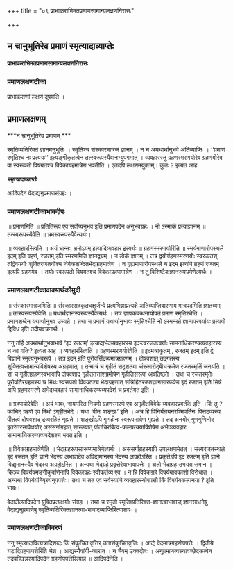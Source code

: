 +++
title = "०६ प्राभाकराभिमतप्रमाणसामान्यलक्षणनिरासः"

+++


## न चानुभूतिरेव प्रमाणं स्मृत्यादाव्याप्तेः

**प्राभाकराभिमतप्रमाणसामान्यलक्षणनिरासः**

### **प्रमाणलक्षणटीका** 

प्राभाकराणां लक्षणं दूषयति ।

## प्रमाणलक्षणम् 

***न चानुभूतिरेव प्रमाणम् ***

स्मृतिव्यतिरिक्तं ज्ञानमनुभूतिः । स्मृतिश्च संस्कारमात्रजं ज्ञानम् । न च अयथार्थानुभवे अतिव्याप्तिः । ‘‘प्रमाणं स्मृतिश्च नः प्रत्ययः’’ इत्यङ्गीकृतत्वेन तत्स्वरूपस्यैवानभ्युपगमात् । व्यवहारस्तु ग्रहणस्मरणयोरेव ग्रहणयोरेव वा स्वरूपतो विषयतश्च विवेकाग्रहमात्रेण भवतीति । एतदपि लक्षणमयुक्तम्। कुतः ? इत्यत आह

***स्मृत्यादाव्याप्तेः***

आदिपदेन वेदाद्यनुप्रमाणसंग्रहः ।

### **प्रमाणलक्षणटीकाभावदीपः**

॥ प्रमाणमिति ॥ प्रतितिरूप एव सर्वोप्यनुभव इति प्रमाणपदेन अनुभवग्रहः । नो ऽस्माकं प्रत्याज्ञानम् ॥ तत्स्वरूपस्यैवेति ॥ भ्रमस्वरूपस्यैवेत्यर्थः।

॥ व्यवहारस्त्विति ॥ अयं भ्रान्तः, भ्रमोऽयम् इत्यादिव्यवहार इत्यर्थः ॥ ग्रहणस्मरणयोरिति ॥ स्मर्यमाणारोपस्थले इदम् इति ग्रहणं, रजतम् इति स्मरणमिति ज्ञानद्व्यम् । न त्वेकं ज्ञानम् । तत्र द्वयोर्ग्रहणस्मरणयोः स्वरूपतस् तद्विषययोः शुक्तिरजतयोश्च विवेकशब्दितभेदाग्रहमात्रेण । न गृह्यमाणारोपस्थले च इदम् इत्यपि ग्रहणं रजतम् इत्यपि ग्रहणमेव । तयोः स्वरूपतो विषयतश्च विवेकाग्रहणमात्रेण । न तु विशिष्टैकज्ञानरूपभ्रमेणेत्यर्थः ।

### **प्रमाणलक्षणटीकावाक्यार्थकौमुदी**

॥ संस्कारमात्रजमिति ॥ संस्कारसहकृतचक्षुर्जन्ये प्रत्यभिज्ञाप्रत्यक्षे अतिव्याप्तिवारणाय मात्रपदमिति ज्ञातव्यम् ॥ तत्स्वरूपस्यैवेति ॥ यथार्थज्ञानस्वरूपस्यैवेत्यर्थः । तत्र ज्ञापककथनायोक्तं प्रमाणं स्मृतिश्चेति । प्रमाणशब्देन यथार्थानुभव उच्यते । तथा च प्रमाणं यथार्थानुभावः स्मृतिश्चेति नो ऽस्मन्मते ज्ञानापरपर्यायः प्रत्ययो द्विविध इति तदीयवचनार्थः ।

ननु तर्हि अयथार्थानुभवाभावे ‘इदं रजतम्’ इत्याद्यभेदव्यवहारस्य
इदन्त्वरजतत्वयोः सामनाधिकरण्यव्यवहारस्य च का गतिः? इत्यत आह ॥ व्यवहारस्त्विति ॥ ग्रहणस्मरणयोरेवेति ॥ इदमत्राकूतम् , रजतम् इदम् इति द्वे विज्ञाने स्मृत्यनुभवरूपे । तत्र इदम् इति पुरोवर्त्तिद्रव्यमात्रग्रहणम् । दोषवशात् तद्गतस्य
शुक्तित्वसामान्यविशेषस्य अग्रहणात् । तन्मात्रं च गृहीतं सदृशतया संस्कारोद्बोेधक्रमेण रजतस्मृतिं जनयति । सा च गृहीतग्रहणस्वभावापि दोषवशाद् गृहीततत्तांशप्रमोषेण गृहीतिसरूपा अवतिष्ठते । तथा च रजतस्मृतेः पुरोवर्तिरग्रहणस्य च मिथः स्वरूपतो विषयतश्च भेदाग्रहणात् सन्निहितरजतज्ञानसारूप्येण इदं रजतम् इति भिन्ने अपि ग्रहणस्मरणे अभेदव्यवहारं सामानाधिकरण्यव्यपदेशं च प्रवर्तयत इति ।

॥ ग्रहणयोरेवेति ॥ अयं भावः, नायमस्ति नियमो ग्रहणस्मरणे एव अगृहीतविवेके व्यवहारप्रवर्तके इति ।किं तु ? क्वचिद् ग्रहणे एव मिथो ऽगृहीतभेदे । यथा ‘पीतः शङ्खः’ इति । अत्र हि विनिर्यन्नयनरश्मिवर्तिनः पित्तद्रव्यस्य पीतत्वं दोषवशाद् द्रव्यरहितं गृह्यते । शङ्खोऽपि गुणहीनः स्वरूपमात्रेण गृह्यते । तद् अनयोर् गुणगुणिनोर् इतरेतरसापेक्षयोर् असंसर्गाग्रहात् सारूप्यात् पीतचिरबिल्व-फलप्रत्ययाविशेषेण अभेदव्यवहारः सामानाधिकरण्यव्यपदेशश्च भवत इति ।

॥ विवेकाग्रहमात्रेणेति ॥ भेदाग्रहरूपसारूप्यमात्रेणेत्यर्थः । असंसर्गाग्रहस्यापि उपलक्षणमेतत् । सत्यरजतस्थले इदं रजतम् इति ज्ञाने भेदस्य अभावादेव अविद्यमानस्य भेदस्य अग्रहोऽस्ति । प्रकृतेऽपि इदं रजतम् इति ज्ञाने विद्यमानस्यैव भेदस्य अग्रहोऽस्ति । अन्यथा भेदग्रहे
प्रवृत्तेरेवाभावापत्तेः । अतो भेदाग्रह उभयत्र समान । किञ्च विपर्ययमङ्गीकुर्वाणेनापि विवेकाग्रहः स्वीकर्तव्य एव । न हि विवेकग्रहे विपर्ययावकाशो विरोधात् । अन्यथा विपर्ययनिवृत्त्यनुपपत्तेः। तथा च तत एव सर्वस्यापि व्यवहारस्योपपत्तौ किं विपर्ययकल्पनया ? इति भावः।

वेेदादीत्यादिपदेन युक्तिप्रत्यक्षयोः संग्रहः । तथा च स्मृतौ स्मृतिव्यतिरिक्त-ज्ञानत्वाभावाज् ज्ञानसाधनेषु वेदाद्यनुप्रमाणेषु स्मृतिव्यतिरिक्तज्ञानत्वा-भावादव्याप्तिरित्याशयः ।

### **प्रमाणलक्षणटीकाविवरणं**

ननु स्मृत्यादावित्यत्रादिशब्दः किं संकुचित वृत्तिर् उतासंकुचितवृत्तिः । आद्ये वेदमात्रग्रहणोपपत्तेः । द्वितीये घटादिग्रहणापत्तेरिति चेन्न । आद्यस्यैवांगी-कारात् । न चैवम् उक्तदोषः । अनुप्रमाणत्वस्यावच्छेदकत्वेन तदवच्छिन्नस्यादिपदेन ग्रहणोपपत्तेरित्याह ॥ आदिपदेनेति ॥

